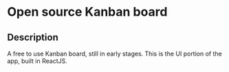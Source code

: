 # Open source Kanban board

## Description
A free to use Kanban board, still in early stages. This is the UI portion of the app, built in ReactJS.
